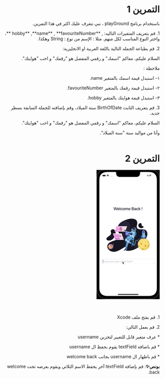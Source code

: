   <h1 align="right">التمرين 1 </h1>
  
  
<p dir="rtl">
باستخدام برنامج playGround ، نبي نتعرف عليك اكثر في هذا التمرين.



<p dir="rtl">
1.  قم بتعريف المتغيرات التاليه: , **hobby** ,**name** , **favouriteNumber **، واختر النوع المناسب لكل منهم. مثلا : الإسم من نوع : String وهكذا.

 <p dir="rtl"> 
2. قم بطباعة الجمله  التالية باللغة  العربية او الانجليزية:
<p dir="rtl">
السلام عليكم، معاكم "اسمك" و رقمي المفضل هو  "رقمك" و احب "هوايتك".


<p dir="rtl">
ملاحظة :
  

<p dir="rtl">
١- استبدل قيمة اسمك بالمتغير name.


<p dir="rtl">
٢- استبدل قيمة رقمك بالمتغير favouriteNumber.
 
 
<p dir="rtl">
٣- استبدل قيمة هوايتك بالمتغير hobby.

<p dir="rtl">
3. قم بتعريف الثابت BirthOfDate سنة الميلاد، وقم بإضافته للجملة السابقة بسطر جديد.

<p dir="rtl">
السلام عليكم، معاكم "اسمك" و رقمي المفضل هو  "رقمك" و احب "هوايتك".


<p dir="rtl">
وأنا من مواليد سنة "سنة الميلاد".


 <br>
 <br>
 
 
 
 <h1 align="right">التمرين 2 </h1>

<p dir="rtl">
<img src="/cw2.gif" width="200" alt="alt_text" title="image_tooltip">
</p>


<br>




<p dir="rtl">
1. قم بفتح ملف Xcode 

<p dir="rtl">
2. قم بعمل التالي:

<p dir="rtl">
* عرف متغير قابل للتغيير لتخزين username

<p dir="rtl">
* قم باضافة textField يقوم بحفظ ال username

<p dir="rtl">
* قم باظهار ال username بجانب welcome back

<p dir="rtl">
<strong>بونص✨</strong>: قم بإضافة textField آخر يحفظ الاسم الثلاثي ويقوم بعرضه تحت welcome back.</p>

